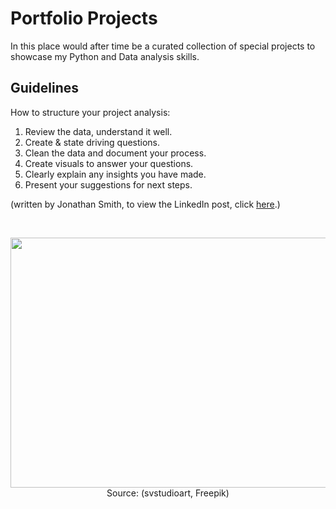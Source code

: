 <h1>Portfolio Projects</h1>

In this place would after time be a curated collection of special projects to showcase my Python and Data analysis skills.

<h2>Guidelines</h2>

How to structure your project analysis:

1) Review the data, understand it well.
2) Create & state driving questions.
3) Clean the data and document your process.
4) Create visuals to answer your questions.
5) Clearly explain any insights you have made.
6) Present your suggestions for next steps.

(written by Jonathan Smith, to view the LinkedIn post, click [here](https://www.linkedin.com/embed/feed/update/urn:li:share:7138107345842184194).)

<br>

<p align="center">
  <img src="https://img.freepik.com/free-vector/programmer-working-web-development-code-engineer-programming-python-php-java-script-computer_90220-249.jpg?w=826&t=st=1702750997~exp=1702751597~hmac=d8ec7ea2768342e4cc40744cff0de8c40897698ac3de3f18570a9bbcc0ec898d" width="600" height="400">
  </img>
  <br>
  Source: (svstudioart, Freepik)
</p>
